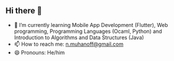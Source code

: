 ## Hi there 👋
- 🌱 I’m currently learning Mobile App Development (Flutter), Web programming, Programming Languages (Ocaml, Python) and Introduction to Algorithms and Data Structures (Java)
- 📫 How to reach me: n.muhanoff@gmail.com
- 😄 Pronouns: He/him
<!--
**nurzhigit-mukhanov/nurzhigit-mukhanov** is a ✨ _special_ ✨ repository because its `README.md` (this file) appears on your GitHub profile.

Here are some ideas to get you started:

- 🔭 I’m currently working on ...
- 🌱 I’m currently learning ...
- 👯 I’m looking to collaborate on ...
- 🤔 I’m looking for help with ...
- 💬 Ask me about ...
- 📫 How to reach me: ...
- 😄 Pronouns: ...
- ⚡ Fun fact: ...
-->
